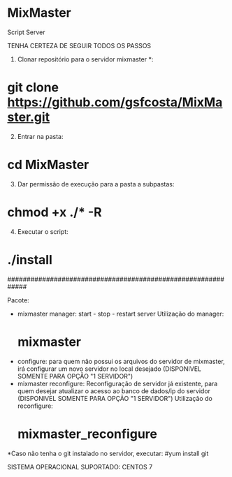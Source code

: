 # MixMaster
Script Server

TENHA CERTEZA DE SEGUIR TODOS OS PASSOS

1. Clonar repositório para o servidor mixmaster *:
# git clone https://github.com/gsfcosta/MixMaster.git
2. Entrar na pasta:
# cd MixMaster
3. Dar permissão de execução para a pasta a subpastas:
# chmod +x ./* -R
4. Executar o script:
# ./install

#############################################################

Pacote:
-   mixmaster manager: start - stop - restart server
    Utilização do manager:
    # mixmaster
-   configure: para quem não possui os arquivos do servidor de mixmaster, irá configurar um novo servidor no local desejado (DISPONIVEL SOMENTE PARA OPÇÃO "1 SERVIDOR")
-   mixmaster reconfigure: Reconfiguração de servidor já existente, para quem desejar atualizar o acesso ao banco de dados/ip do servidor (DISPONIVEL SOMENTE PARA OPÇÃO "1 SERVIDOR")
    Utilização do reconfigure: 
    # mixmaster_reconfigure

*Caso não tenha o git instalado no servidor, executar:
    #yum install git
    
SISTEMA OPERACIONAL SUPORTADO: CENTOS 7
